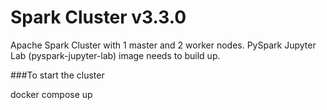 # Spark Cluster v3.3.0

Apache Spark Cluster with 1 master and 2 worker nodes. PySpark Jupyter Lab (pyspark-jupyter-lab) image needs to build up.

###To start the cluster

docker compose up

